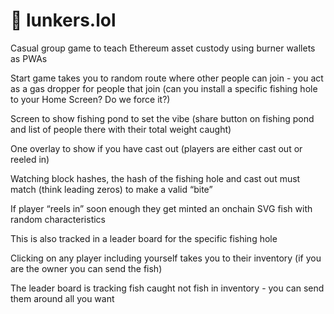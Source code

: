 # 🎣 lunkers.lol

Casual group game to teach Ethereum asset custody using burner wallets as PWAs

Start game takes you to random route where other people can join - you act as a gas dropper for people that join (can you install a specific fishing hole to your Home Screen? Do we force it?)

Screen to show fishing pond to set the vibe (share button on fishing pond and list of people there with their total weight caught) 

One overlay to show if you have cast out (players are either cast out or reeled in) 

Watching block hashes, the hash of the fishing hole and cast out must match (think leading zeros) to make a valid “bite” 

If player “reels in” soon enough they get minted an onchain SVG fish with random characteristics 

This is also tracked in a leader board for the specific fishing hole 

Clicking on any player including yourself takes you to their inventory (if you are the owner you can send the fish) 

The leader board is tracking fish caught not fish in inventory - you can send them around all you want  
